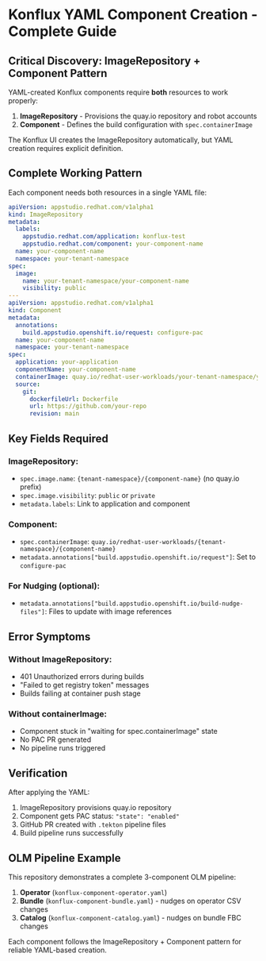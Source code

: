 # Konflux YAML Component Creation - Complete Guide

## Critical Discovery: ImageRepository + Component Pattern

YAML-created Konflux components require **both** resources to work properly:

1. **ImageRepository** - Provisions the quay.io repository and robot accounts
2. **Component** - Defines the build configuration with `spec.containerImage`

The Konflux UI creates the ImageRepository automatically, but YAML creation requires explicit definition.

## Complete Working Pattern

Each component needs both resources in a single YAML file:

```yaml
apiVersion: appstudio.redhat.com/v1alpha1
kind: ImageRepository
metadata:
  labels:
    appstudio.redhat.com/application: konflux-test
    appstudio.redhat.com/component: your-component-name
  name: your-component-name
  namespace: your-tenant-namespace
spec:
  image:
    name: your-tenant-namespace/your-component-name
    visibility: public
---
apiVersion: appstudio.redhat.com/v1alpha1
kind: Component
metadata:
  annotations:
    build.appstudio.openshift.io/request: configure-pac
  name: your-component-name
  namespace: your-tenant-namespace
spec:
  application: your-application
  componentName: your-component-name
  containerImage: quay.io/redhat-user-workloads/your-tenant-namespace/your-component-name
  source:
    git:
      dockerfileUrl: Dockerfile
      url: https://github.com/your-repo
      revision: main
```

## Key Fields Required

### ImageRepository:
- `spec.image.name`: `{tenant-namespace}/{component-name}` (no quay.io prefix)
- `spec.image.visibility`: `public` or `private`
- `metadata.labels`: Link to application and component

### Component:
- `spec.containerImage`: `quay.io/redhat-user-workloads/{tenant-namespace}/{component-name}`
- `metadata.annotations["build.appstudio.openshift.io/request"]`: Set to `configure-pac`

### For Nudging (optional):
- `metadata.annotations["build.appstudio.openshift.io/build-nudge-files"]`: Files to update with image references

## Error Symptoms

### Without ImageRepository:
- 401 Unauthorized errors during builds
- "Failed to get registry token" messages  
- Builds failing at container push stage

### Without containerImage:
- Component stuck in "waiting for spec.containerImage" state
- No PAC PR generated
- No pipeline runs triggered

## Verification
After applying the YAML:
1. ImageRepository provisions quay.io repository
2. Component gets PAC status: `"state": "enabled"`
3. GitHub PR created with `.tekton` pipeline files
4. Build pipeline runs successfully

## OLM Pipeline Example
This repository demonstrates a complete 3-component OLM pipeline:
1. **Operator** (`konflux-component-operator.yaml`)
2. **Bundle** (`konflux-component-bundle.yaml`) - nudges on operator CSV changes
3. **Catalog** (`konflux-component-catalog.yaml`) - nudges on bundle FBC changes

Each component follows the ImageRepository + Component pattern for reliable YAML-based creation.